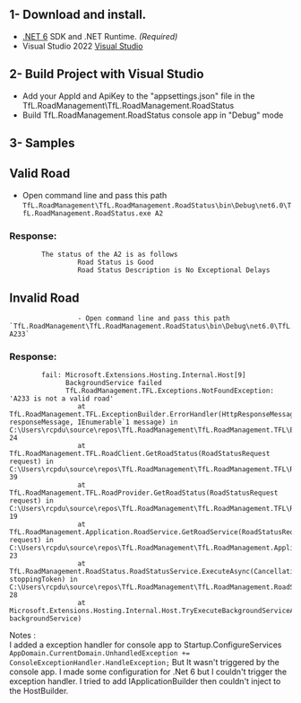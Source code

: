 

## 1- Download and install.

- [.NET 6](https://dotnet.microsoft.com/en-us/download/dotnet/6.0) SDK and .NET Runtime. _(Required)_
- Visual Studio 2022 [Visual Studio](https://visualstudio.microsoft.com/vs/community/)



## 2- Build Project with Visual Studio

- Add your AppId and ApiKey to the "appsettings.json" file in the TfL.RoadManagement\TfL.RoadManagement.RoadStatus
- Build TfL.RoadManagement.RoadStatus console app in "Debug" mode


## 3- Samples

## Valid Road
- Open command line and pass this path
	`TfL.RoadManagement\TfL.RoadManagement.RoadStatus\bin\Debug\net6.0\TfL.RoadManagement.RoadStatus.exe A2`

### Response:
            The status of the A2 is as follows
                     Road Status is Good
                     Road Status Description is No Exceptional Delays



## Invalid Road
                     - Open command line and pass this path
	`TfL.RoadManagement\TfL.RoadManagement.RoadStatus\bin\Debug\net6.0\TfL.RoadManagement.RoadStatus.exe A233`

### Response:
            fail: Microsoft.Extensions.Hosting.Internal.Host[9]
                  BackgroundService failed
                  TfL.RoadManagement.TFL.Exceptions.NotFoundException: 'A233 is not a valid road'
                     at TfL.RoadManagement.TFL.ExceptionBuilder.ErrorHandler(HttpResponseMessage responseMessage, IEnumerable`1 message) in C:\Users\rcpdu\source\repos\TfL.RoadManagement\TfL.RoadManagement.TFL\ExceptionBuilder.cs:line 24
                     at TfL.RoadManagement.TFL.RoadClient.GetRoadStatus(RoadStatusRequest request) in C:\Users\rcpdu\source\repos\TfL.RoadManagement\TfL.RoadManagement.TFL\RoadClient.cs:line 39
                     at TfL.RoadManagement.TFL.RoadProvider.GetRoadStatus(RoadStatusRequest request) in C:\Users\rcpdu\source\repos\TfL.RoadManagement\TfL.RoadManagement.TFL\RoadProvider.cs:line 19
                     at TfL.RoadManagement.Application.RoadService.GetRoadService(RoadStatusRequest request) in C:\Users\rcpdu\source\repos\TfL.RoadManagement\TfL.RoadManagement.Application\RoadService.cs:line 23
                     at TfL.RoadManagement.RoadStatus.RoadStatusService.ExecuteAsync(CancellationToken stoppingToken) in C:\Users\rcpdu\source\repos\TfL.RoadManagement\TfL.RoadManagement.RoadStatus\RoadStatusService.cs:line 28
                     at Microsoft.Extensions.Hosting.Internal.Host.TryExecuteBackgroundServiceAsync(BackgroundService backgroundService)


Notes :  
I added a exception handler for console app to Startup.ConfigureServices `AppDomain.CurrentDomain.UnhandledException += ConsoleExceptionHandler.HandleException;` 
But It wasn't triggered by the console app. I made some configuration for .Net 6 but I couldn't trigger the exception handler. I tried to add IApplicationBuilder then couldn't inject to the HostBuilder.
